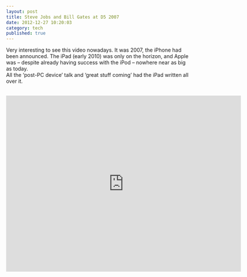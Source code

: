 ```yaml
---
layout: post
title: Steve Jobs and Bill Gates at D5 2007
date: 2012-12-27 10:20:03
category: tech
published: true
---
```


Very interesting to see this video nowadays. It was 2007, the iPhone had been announced. The iPad (early 2010) was only on the horizon, and Apple was – despite already having success with the iPod – nowhere near as big as today.  
All the ‘post-PC device’ talk and ‘great stuff coming’ had the iPad written all over it.<br><br>
<iframe width="640" height="480" src="https://www.youtube-nocookie.com/embed/ZWaX1g_2SSQ?rel=0" frameborder="0" allowfullscreen></iframe>